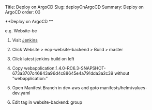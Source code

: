 Title: Deploy on ArgoCD
Slug: deployOnArgoCD
Summary: Deploy on ArgoCD
order: 03

**Deploy on ArgoCD **

e.g. Website-be

1. Visit <a href="https://jenkins.prod.oami.eu/job/EOP/" target="_blank">Jenkins</a>  

2. Click Website > eop-website-backend > Build > master  

3. Click latest jenkins build on left  

4. Copy webapplication:1.4.0-RC6.3-SNAPSHOT-673a3707c46843a96d4c88645e4a791dda3a2c39 without "webapplication:"  

5. Open Manifest Branch in dev-aws and goto manifests/helm/values-dev.yaml  

6. Edit tag in website-backend: group



